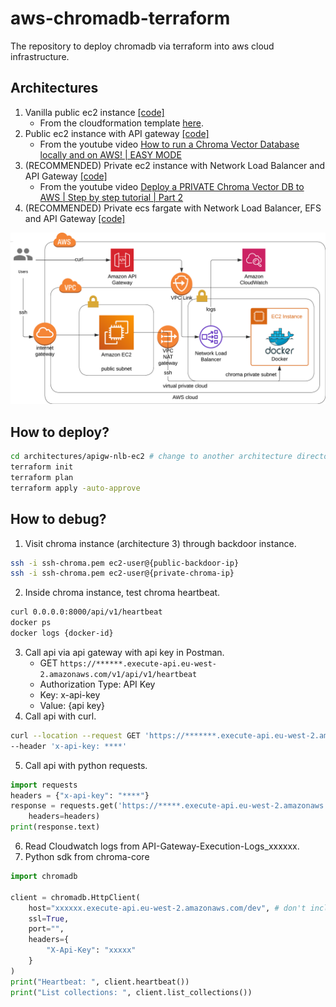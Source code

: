 # aws-chromadb-terraform
The repository to deploy chromadb via terraform into aws cloud infrastructure.

## Architectures
1. Vanilla public ec2 instance [[code]](architectures/vanilla-ec2)
    - From the cloudformation template [here](https://s3.amazonaws.com/public.trychroma.com/cloudformation/latest/chroma.cf.json).
2. Public ec2 instance with API gateway [[code]](architectures/apigw-public-ec2/)
    - From the youtube video [How to run a Chroma Vector Database locally and on AWS! | EASY MODE](https://www.youtube.com/watch?v=xRIEKjOosaM)
3. (RECOMMENDED) Private ec2 instance with Network Load Balancer and API Gateway [[code]](architectures/apigw-nlb-ec2)
    - From the youtube video [Deploy a PRIVATE Chroma Vector DB to AWS | Step by step tutorial | Part 2](https://www.youtube.com/watch?v=rD3G3hbAawE&t=27s)
4. (RECOMMENDED) Private ecs fargate with Network Load Balancer, EFS and API Gateway [[code]](architectures/apigw-nlb-ecs)

![diagram](resources/apigw-nlb-ec2.png)

## How to deploy?
```bash
cd architectures/apigw-nlb-ec2 # change to another architecture directory
terraform init
terraform plan
terraform apply -auto-approve
```

## How to debug?
1. Visit chroma instance (architecture 3) through backdoor instance.
```bash
ssh -i ssh-chroma.pem ec2-user@{public-backdoor-ip}
ssh -i ssh-chroma.pem ec2-user@{private-chroma-ip}
```
2. Inside chroma instance, test chroma heartbeat.
```bash
curl 0.0.0.0:8000/api/v1/heartbeat
docker ps
docker logs {docker-id}
```
3. Call api via api gateway with api key in Postman.
    - GET `https://******.execute-api.eu-west-2.amazonaws.com/v1/api/v1/heartbeat`
    - Authorization Type: API Key
    - Key: x-api-key
    - Value: {api key}
4. Call api with curl.
```bash
curl --location --request GET 'https://*******.execute-api.eu-west-2.amazonaws.com/v1/api/v1/heartbeat' \
--header 'x-api-key: ****'
```
5. Call api with python requests.
```python
import requests
headers = {"x-api-key": "****"}
response = requests.get('https://*****.execute-api.eu-west-2.amazonaws.com/v1/api/v1/heartbeat',
    headers=headers)
print(response.text)
```
6. Read Cloudwatch logs from API-Gateway-Execution-Logs_xxxxxx.
7. Python sdk from chroma-core
```python
import chromadb

client = chromadb.HttpClient(
    host="xxxxxx.execute-api.eu-west-2.amazonaws.com/dev", # don't include https
    ssl=True,
    port="",
    headers={
        "X-Api-Key": "xxxxx"
    }
)
print("Heartbeat: ", client.heartbeat())
print("List collections: ", client.list_collections())
```
